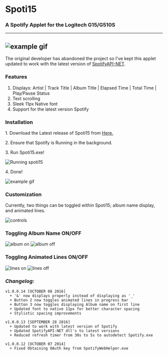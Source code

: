 # Spoti15
### A Spotify Applet for the Logitech G15/G510S

---
![example gif](https://thumbs.gfycat.com/HalfSpanishDutchshepherddog-size_restricted.gif)
---
 The original developer has abandoned the project so I've kept this applet updated to work with the latest version of [SpotifyAPI-NET](https://github.com/JohnnyCrazy/SpotifyAPI-NET).
 
### Features
1. Displays: Artist | Track Title | Album Title |  Elapsed Time | Total Time | Play/Pause Status
1. Text scrolling
2. Sleek 11px Native font
3. Support for the latest version Spotify 

### Installation
1\. Download the Latest release of Spoti15 from [Here.](https://github.com/haidarn2/Spoti15/releases)

2\. Ensure that Spotify is Running in the background.

3\. Run Spoti15.exe!

![Running spoti15](http://i.imgur.com/hbvBbMS.png)

4\. Done!


![example gif](http://gifimgs.com/res/1016/57f883e446259953890092.gif)

### Customization
Currently, two things can be toggled within Spoti15; album name display, and animated lines.

![controls](http://i.imgur.com/0euaQrH.png)

### Toggling Album Name ON/OFF
![album on](http://i.imgur.com/b187cNt.png)
![album off](http://i.imgur.com/s2nsfy4.png)

### Toggling Animated Lines ON/OFF
![lines on](http://i.imgur.com/RcnTdDe.png)
![lines off](http://i.imgur.com/eElJoBx.png)

### *Changelog:*
```
v1.0.0.14 [OCTOBER 08 2016]
  + '&' now displays properly instead of displaying as '_'
  + Button 2 now toggles animated lines in progress bar
  + Button 3 now toggles displaying Album name on first line
  + Updated font to native 11px for better character spacing
  + Stylistic spacing improvements

v1.0.0.13 [SEPTEMBER 28 2016]
  + Updated to work with latest version of Spotify
  + Updated SpotifyAPI-NET dll's to latest versions
  + Reduced refresh timer from 30s to 5s to autodetect Spotify.exe
  
v1.0.0.12 [OCTOBER 07 2014]
  + Fixed Obtaining OAuth key from SpotifyWebHelper.exe
```
